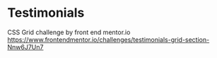 # Testimonials
CSS Grid challenge by front end mentor.io  https://www.frontendmentor.io/challenges/testimonials-grid-section-Nnw6J7Un7
